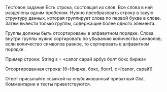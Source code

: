 Тестовое задание
Есть строка, состоящая из слов. Все слова в ней разделены одним пробелом. Нужно преобразовать строку в такую структуру данных, которая группирует слова по первой букве в слове. Затем вывести только группы, содержащие более одного элемента.

Группы должны быть отсортированы в алфавитном порядке. Слова внутри группы нужно сортировать по убыванию количества символов; если количество символов равное, то сортировать в алфавитном порядке.

Пример строки: String s = «сапог сарай арбуз болт бокс биржа»

Отсортированная строка: [б=[биржа, бокс, болт], c=[caпог, сарай]]

Ответ присылайте ссылкой на опубликованный приватный Gist. Комментарии и тесты приветствуются.
